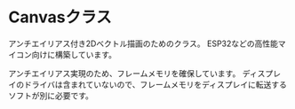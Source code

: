 # Canvasクラス
アンチエイリアス付き2Dベクトル描画のためのクラス。
ESP32などの高性能マイコン向けに構築しています。

アンチエイリアス実現のため、フレームメモリを確保しています。
ディスプレイのドライバは含まれていないので、フレームメモリをディスプレイに転送するソフトが別に必要です。

# 